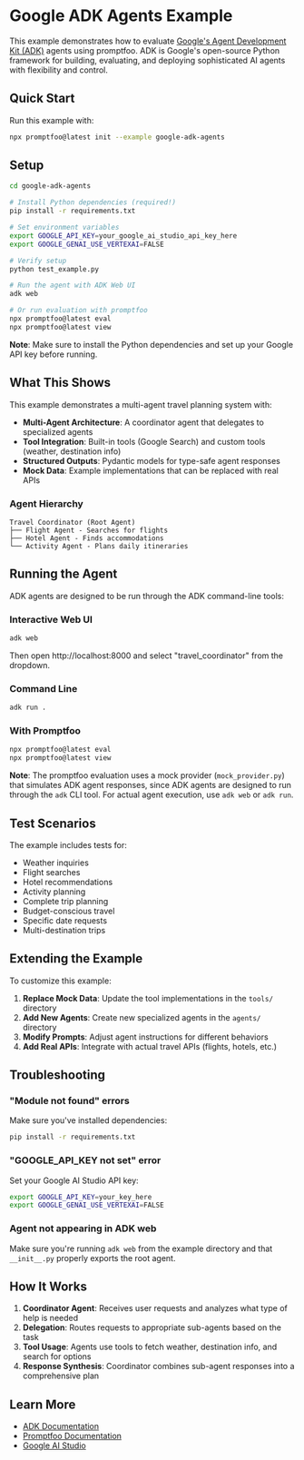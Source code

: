 # Google ADK Agents Example

This example demonstrates how to evaluate [Google's Agent Development Kit (ADK)](https://github.com/google/adk-python) agents using promptfoo. ADK is Google's open-source Python framework for building, evaluating, and deploying sophisticated AI agents with flexibility and control.

## Quick Start

Run this example with:

```bash
npx promptfoo@latest init --example google-adk-agents
```

## Setup

```bash
cd google-adk-agents

# Install Python dependencies (required!)
pip install -r requirements.txt

# Set environment variables
export GOOGLE_API_KEY=your_google_ai_studio_api_key_here
export GOOGLE_GENAI_USE_VERTEXAI=FALSE

# Verify setup
python test_example.py

# Run the agent with ADK Web UI
adk web

# Or run evaluation with promptfoo
npx promptfoo@latest eval
npx promptfoo@latest view
```

**Note**: Make sure to install the Python dependencies and set up your Google API key before running.

## What This Shows

This example demonstrates a multi-agent travel planning system with:

- **Multi-Agent Architecture**: A coordinator agent that delegates to specialized agents
- **Tool Integration**: Built-in tools (Google Search) and custom tools (weather, destination info)
- **Structured Outputs**: Pydantic models for type-safe agent responses
- **Mock Data**: Example implementations that can be replaced with real APIs

### Agent Hierarchy

```
Travel Coordinator (Root Agent)
├── Flight Agent - Searches for flights
├── Hotel Agent - Finds accommodations
└── Activity Agent - Plans daily itineraries
```

## Running the Agent

ADK agents are designed to be run through the ADK command-line tools:

### Interactive Web UI

```bash
adk web
```

Then open http://localhost:8000 and select "travel_coordinator" from the dropdown.

### Command Line

```bash
adk run .
```

### With Promptfoo

```bash
npx promptfoo@latest eval
npx promptfoo@latest view
```

**Note**: The promptfoo evaluation uses a mock provider (`mock_provider.py`) that simulates ADK agent responses, since ADK agents are designed to run through the `adk` CLI tool. For actual agent execution, use `adk web` or `adk run`.

## Test Scenarios

The example includes tests for:

- Weather inquiries
- Flight searches
- Hotel recommendations
- Activity planning
- Complete trip planning
- Budget-conscious travel
- Specific date requests
- Multi-destination trips

## Extending the Example

To customize this example:

1. **Replace Mock Data**: Update the tool implementations in the `tools/` directory
2. **Add New Agents**: Create new specialized agents in the `agents/` directory
3. **Modify Prompts**: Adjust agent instructions for different behaviors
4. **Add Real APIs**: Integrate with actual travel APIs (flights, hotels, etc.)

## Troubleshooting

### "Module not found" errors

Make sure you've installed dependencies:

```bash
pip install -r requirements.txt
```

### "GOOGLE_API_KEY not set" error

Set your Google AI Studio API key:

```bash
export GOOGLE_API_KEY=your_key_here
export GOOGLE_GENAI_USE_VERTEXAI=FALSE
```

### Agent not appearing in ADK web

Make sure you're running `adk web` from the example directory and that `__init__.py` properly exports the root agent.

## How It Works

1. **Coordinator Agent**: Receives user requests and analyzes what type of help is needed
2. **Delegation**: Routes requests to appropriate sub-agents based on the task
3. **Tool Usage**: Agents use tools to fetch weather, destination info, and search for options
4. **Response Synthesis**: Coordinator combines sub-agent responses into a comprehensive plan

## Learn More

- [ADK Documentation](https://github.com/google/adk-python)
- [Promptfoo Documentation](https://promptfoo.dev)
- [Google AI Studio](https://makersuite.google.com)
